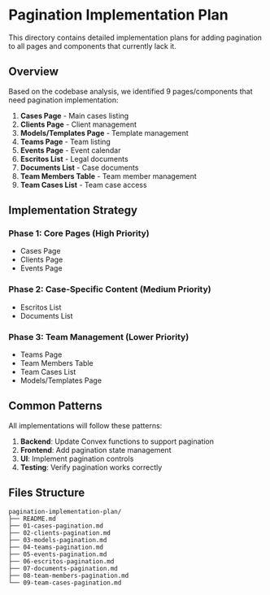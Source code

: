 # Pagination Implementation Plan

This directory contains detailed implementation plans for adding pagination to all pages and components that currently lack it.

## Overview

Based on the codebase analysis, we identified 9 pages/components that need pagination implementation:

1. **Cases Page** - Main cases listing
2. **Clients Page** - Client management
3. **Models/Templates Page** - Template management
4. **Teams Page** - Team listing
5. **Events Page** - Event calendar
6. **Escritos List** - Legal documents
7. **Documents List** - Case documents
8. **Team Members Table** - Team member management
9. **Team Cases List** - Team case access

## Implementation Strategy

### Phase 1: Core Pages (High Priority)
- Cases Page
- Clients Page
- Events Page

### Phase 2: Case-Specific Content (Medium Priority)
- Escritos List
- Documents List

### Phase 3: Team Management (Lower Priority)
- Teams Page
- Team Members Table
- Team Cases List
- Models/Templates Page

## Common Patterns

All implementations will follow these patterns:
1. **Backend**: Update Convex functions to support pagination
2. **Frontend**: Add pagination state management
3. **UI**: Implement pagination controls
4. **Testing**: Verify pagination works correctly

## Files Structure

```
pagination-implementation-plan/
├── README.md
├── 01-cases-pagination.md
├── 02-clients-pagination.md
├── 03-models-pagination.md
├── 04-teams-pagination.md
├── 05-events-pagination.md
├── 06-escritos-pagination.md
├── 07-documents-pagination.md
├── 08-team-members-pagination.md
└── 09-team-cases-pagination.md
```
